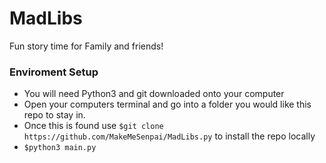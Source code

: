 # MadLibs 
Fun story time for Family and friends!

### Enviroment Setup
- You will need Python3 and git downloaded onto your computer
- Open your computers terminal and go into a folder you would like this repo to stay in. 
- Once this is found use 
`$git clone https://github.com/MakeMeSenpai/MadLibs.py`
to install the repo locally
- `$python3 main.py`
